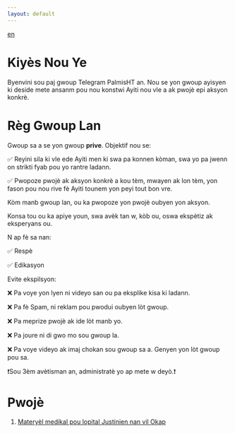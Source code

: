 ```yaml
---
layout: default
---
```


[en](/en.html)
# Kiyès Nou Ye 
Byenvini sou paj gwoup Telegram PalmisHT an. 
Nou se yon gwoup ayisyen ki deside mete ansanm pou nou konstwi Ayiti nou vle a ak pwojè epi aksyon konkrè. 


# Règ Gwoup Lan

Gwoup sa a se yon gwoup **prive**. Objektif nou se: 

✅ Reyini sila ki vle ede Ayiti men ki swa pa konnen kòman, swa yo pa jwenn on strikti fyab pou yo rantre ladann.

✅  Pwopoze pwojè ak aksyon konkrè a kou tèm, mwayen ak lon tèm, yon fason pou nou rive fè Ayiti tounem yon peyi tout bon vre. 

Kòm manb gwoup lan, ou ka pwopoze yon pwojè oubyen yon aksyon.

Konsa tou ou ka apiye youn, swa avèk tan w, kòb ou, oswa ekspètiz ak eksperyans ou.

N ap fè sa nan:

✅ Respè

✅ Edikasyon

Evite ekspilsyon:

❌ Pa voye yon lyen ni videyo san ou pa eksplike kisa ki ladann.  

❌ Pa fè Spam, ni reklam pou pwodui oubyen lòt gwoup. 

❌ Pa meprize pwojè ak ide lòt manb yo. 

❌ Pa joure ni di gwo mo sou gwoup la.

❌ Pa voye videyo ak imaj chokan sou gwoup sa a. Genyen yon lòt gwoup pou sa.

❗️Sou 3èm avètisman an, administratè yo ap mete w deyò.❗


# Pwojè 
1. [Materyèl medikal pou lopital Justinien nan vil Okap](./justinien.html) 
